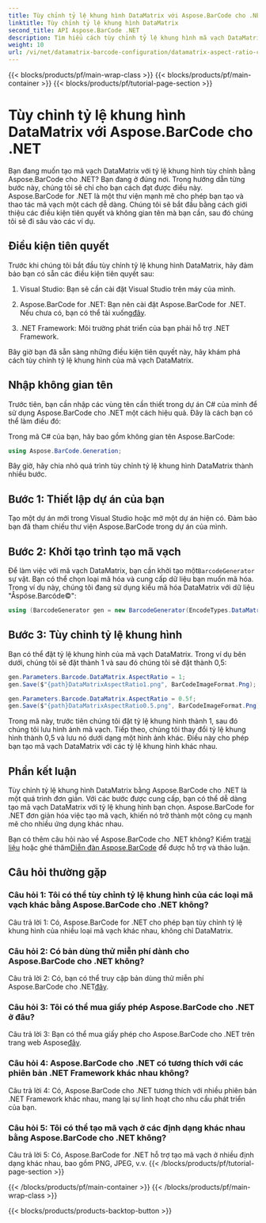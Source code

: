 ```yaml
---
title: Tùy chỉnh tỷ lệ khung hình DataMatrix với Aspose.BarCode cho .NET
linktitle: Tùy chỉnh tỷ lệ khung hình DataMatrix
second_title: API Aspose.BarCode .NET
description: Tìm hiểu cách tùy chỉnh tỷ lệ khung hình mã vạch DataMatrix bằng Aspose.BarCode cho .NET. Hướng dẫn từng bước để tạo mã vạch.
weight: 10
url: /vi/net/datamatrix-barcode-configuration/datamatrix-aspect-ratio-customization/
---
```


{{< blocks/products/pf/main-wrap-class >}}
{{< blocks/products/pf/main-container >}}
{{< blocks/products/pf/tutorial-page-section >}}

# Tùy chỉnh tỷ lệ khung hình DataMatrix với Aspose.BarCode cho .NET

Bạn đang muốn tạo mã vạch DataMatrix với tỷ lệ khung hình tùy chỉnh bằng Aspose.BarCode cho .NET? Bạn đang ở đúng nơi. Trong hướng dẫn từng bước này, chúng tôi sẽ chỉ cho bạn cách đạt được điều này. Aspose.BarCode for .NET là một thư viện mạnh mẽ cho phép bạn tạo và thao tác mã vạch một cách dễ dàng. Chúng tôi sẽ bắt đầu bằng cách giới thiệu các điều kiện tiên quyết và không gian tên mà bạn cần, sau đó chúng tôi sẽ đi sâu vào các ví dụ.

## Điều kiện tiên quyết

Trước khi chúng tôi bắt đầu tùy chỉnh tỷ lệ khung hình DataMatrix, hãy đảm bảo bạn có sẵn các điều kiện tiên quyết sau:

1. Visual Studio: Bạn sẽ cần cài đặt Visual Studio trên máy của mình.

2.  Aspose.BarCode for .NET: Bạn nên cài đặt Aspose.BarCode for .NET. Nếu chưa có, bạn có thể tải xuống[đây](https://releases.aspose.com/barcode/net/).

3. .NET Framework: Môi trường phát triển của bạn phải hỗ trợ .NET Framework.

Bây giờ bạn đã sẵn sàng những điều kiện tiên quyết này, hãy khám phá cách tùy chỉnh tỷ lệ khung hình của mã vạch DataMatrix.

## Nhập không gian tên

Trước tiên, bạn cần nhập các vùng tên cần thiết trong dự án C# của mình để sử dụng Aspose.BarCode cho .NET một cách hiệu quả. Đây là cách bạn có thể làm điều đó:

Trong mã C# của bạn, hãy bao gồm không gian tên Aspose.BarCode:

```csharp
using Aspose.BarCode.Generation;
```

Bây giờ, hãy chia nhỏ quá trình tùy chỉnh tỷ lệ khung hình DataMatrix thành nhiều bước.

## Bước 1: Thiết lập dự án của bạn

Tạo một dự án mới trong Visual Studio hoặc mở một dự án hiện có. Đảm bảo bạn đã tham chiếu thư viện Aspose.BarCode trong dự án của mình.

## Bước 2: Khởi tạo trình tạo mã vạch

 Để làm việc với mã vạch DataMatrix, bạn cần khởi tạo một`BarcodeGenerator` sự vật. Bạn có thể chọn loại mã hóa và cung cấp dữ liệu bạn muốn mã hóa. Trong ví dụ này, chúng tôi đang sử dụng kiểu mã hóa DataMatrix với dữ liệu "Åspóse.Barcóde©":

```csharp
using (BarcodeGenerator gen = new BarcodeGenerator(EncodeTypes.DataMatrix, "Åspóse.Barcóde©"))
```

## Bước 3: Tùy chỉnh tỷ lệ khung hình

Bạn có thể đặt tỷ lệ khung hình của mã vạch DataMatrix. Trong ví dụ bên dưới, chúng tôi sẽ đặt thành 1 và sau đó chúng tôi sẽ đặt thành 0,5:

```csharp
gen.Parameters.Barcode.DataMatrix.AspectRatio = 1;
gen.Save($"{path}DataMatrixAspectRatio1.png", BarCodeImageFormat.Png);

gen.Parameters.Barcode.DataMatrix.AspectRatio = 0.5f;
gen.Save($"{path}DataMatrixAspectRatio0.5.png", BarCodeImageFormat.Png);
```

Trong mã này, trước tiên chúng tôi đặt tỷ lệ khung hình thành 1, sau đó chúng tôi lưu hình ảnh mã vạch. Tiếp theo, chúng tôi thay đổi tỷ lệ khung hình thành 0,5 và lưu nó dưới dạng một hình ảnh khác. Điều này cho phép bạn tạo mã vạch DataMatrix với các tỷ lệ khung hình khác nhau.

## Phần kết luận

Tùy chỉnh tỷ lệ khung hình DataMatrix bằng Aspose.BarCode cho .NET là một quá trình đơn giản. Với các bước được cung cấp, bạn có thể dễ dàng tạo mã vạch DataMatrix với tỷ lệ khung hình bạn chọn. Aspose.BarCode for .NET đơn giản hóa việc tạo mã vạch, khiến nó trở thành một công cụ mạnh mẽ cho nhiều ứng dụng khác nhau.

 Bạn có thêm câu hỏi nào về Aspose.BarCode cho .NET không? Kiểm tra[tài liệu](https://reference.aspose.com/barcode/net/) hoặc ghé thăm[Diễn đàn Aspose.BarCode](https://forum.aspose.com/c/barcode/13) để được hỗ trợ và thảo luận.

## Câu hỏi thường gặp

### Câu hỏi 1: Tôi có thể tùy chỉnh tỷ lệ khung hình của các loại mã vạch khác bằng Aspose.BarCode cho .NET không?

Câu trả lời 1: Có, Aspose.BarCode for .NET cho phép bạn tùy chỉnh tỷ lệ khung hình của nhiều loại mã vạch khác nhau, không chỉ DataMatrix.

### Câu hỏi 2: Có bản dùng thử miễn phí dành cho Aspose.BarCode cho .NET không?

 Câu trả lời 2: Có, bạn có thể truy cập bản dùng thử miễn phí Aspose.BarCode cho .NET[đây](https://releases.aspose.com/).

### Câu hỏi 3: Tôi có thể mua giấy phép Aspose.BarCode cho .NET ở đâu?

 Câu trả lời 3: Bạn có thể mua giấy phép cho Aspose.BarCode cho .NET trên trang web Aspose[đây](https://purchase.aspose.com/buy).

### Câu hỏi 4: Aspose.BarCode cho .NET có tương thích với các phiên bản .NET Framework khác nhau không?

Câu trả lời 4: Có, Aspose.BarCode cho .NET tương thích với nhiều phiên bản .NET Framework khác nhau, mang lại sự linh hoạt cho nhu cầu phát triển của bạn.

### Câu hỏi 5: Tôi có thể tạo mã vạch ở các định dạng khác nhau bằng Aspose.BarCode cho .NET không?

Câu trả lời 5: Có, Aspose.BarCode for .NET hỗ trợ tạo mã vạch ở nhiều định dạng khác nhau, bao gồm PNG, JPEG, v.v.
{{< /blocks/products/pf/tutorial-page-section >}}

{{< /blocks/products/pf/main-container >}}
{{< /blocks/products/pf/main-wrap-class >}}

{{< blocks/products/products-backtop-button >}}
